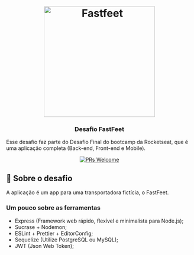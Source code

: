<h1 align="center">
  <img alt="Fastfeet" title="Fastfeet" src=".github/logo.png" width="300px" />
</h1>

<h3 align="center">
  Desafio FastFeet
</h3>

<p>Esse desafio faz parte do Desafio Final do bootcamp da Rocketseat, que é uma aplicação completa (Back-end, Front-end e Mobile).</p>

<p align="center">
   <a align="center" href="http://makeapullrequest.com">
    <img src="https://img.shields.io/badge/PRs-welcome-brightgreen.svg?style=flat-square" alt="PRs Welcome">
  </a>
</p>

## :rocket: Sobre o desafio

A aplicação é um app para uma transportadora fictícia, o FastFeet.

### **Um pouco sobre as ferramentas**

- Express (Framework web rápido, flexível e minimalista para Node.js);
- Sucrase + Nodemon;
- ESLint + Prettier + EditorConfig;
- Sequelize (Utilize PostgreSQL ou MySQL);
- JWT (Json Web Token);
